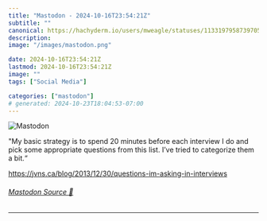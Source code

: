 ```yaml
---
title: "Mastodon - 2024-10-16T23:54:21Z"
subtitle: ""
canonical: https://hachyderm.io/users/mweagle/statuses/113319795873970599
description:
image: "/images/mastodon.png"

date: 2024-10-16T23:54:21Z
lastmod: 2024-10-16T23:54:21Z
image: ""
tags: ["Social Media"]

categories: ["mastodon"]
# generated: 2024-10-23T18:04:53-07:00
---
```

![Mastodon](/images/mastodon.png)

<p>&quot;My basic strategy is to spend 20 minutes before each interview I do and pick some appropriate questions from this list. I’ve tried to categorize them a bit.“</p><p><a href="https://jvns.ca/blog/2013/12/30/questions-im-asking-in-interviews" target="_blank" rel="nofollow noopener noreferrer" translate="no"><span class="invisible">https://</span><span class="ellipsis">jvns.ca/blog/2013/12/30/questi</span><span class="invisible">ons-im-asking-in-interviews</span></a></p>


###### [Mastodon Source 🐘](https://hachyderm.io/@mweagle/113319795873970599)

___
